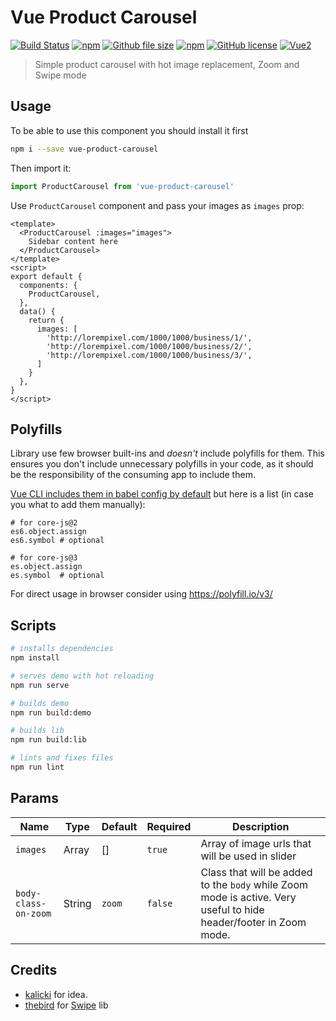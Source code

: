 # Vue Product Carousel
[![Build Status](https://badgen.net/circleci/github/probil/vue-product-carousel/master)](https://circleci.com/gh/probil/vue-product-carousel/tree/master)
[![npm](https://img.shields.io/npm/v/vue-product-carousel.svg)](https://www.npmjs.com/package/vue-product-carousel)
[![Github file size](https://img.shields.io/github/size/probil/vue-product-carousel/dist/lib/VueProductCarousel.umd.min.js.svg)](https://raw.githubusercontent.com/probil/vue-product-carousel/master/dist/lib/VueProductCarousel.umd.min.js)
[![npm](https://img.shields.io/npm/dm/vue-product-carousel.svg)](https://www.npmjs.com/package/vue-product-carousel)
[![GitHub license](https://img.shields.io/badge/license-MIT-blue.svg)](https://raw.githubusercontent.com/probil/vue-product-carousel/master/LICENSE)
[![Vue2](https://img.shields.io/badge/Vue-2.x-brightgreen.svg)](https://vuejs.org/)

> Simple product carousel with hot image replacement, Zoom and Swipe mode

## Usage

To be able to use this component you should install it first
```bash
npm i --save vue-product-carousel
```
Then import it:
```js
import ProductCarousel from 'vue-product-carousel'
```

Use `ProductCarousel` component and pass your images as `images` prop:

```vue
<template>
  <ProductCarousel :images="images">
    Sidebar content here
  </ProductCarousel>
</template>
<script>
export default {
  components: {
    ProductCarousel,
  },
  data() {
    return {
      images: [
        'http://lorempixel.com/1000/1000/business/1/',
        'http://lorempixel.com/1000/1000/business/2/',
        'http://lorempixel.com/1000/1000/business/3/',
      ]
    }
  },
}
</script>
```

## Polyfills

Library use few browser built-ins and *doesn't* include polyfills for them. This ensures you don't include unnecessary polyfills in your code, as it should be the responsibility of the consuming app to include them.

[Vue CLI includes them in babel config by default](https://github.com/vuejs/vue-cli/tree/dev/packages/%40vue/babel-preset-app#polyfills) but here is a list (in case you what to add them manually):
```
# for core-js@2
es6.object.assign
es6.symbol # optional

# for core-js@3
es.object.assign
es.symbol  # optional
```

For direct usage in browser consider using https://polyfill.io/v3/


## Scripts

``` bash
# installs dependencies
npm install

# serves demo with hot reloading
npm run serve

# builds demo
npm run build:demo

# builds lib
npm run build:lib

# lints and fixes files
npm run lint
```

## Params

|  Name                | Type   | Default  | Required | Description  |
|  ---               | ---   | ---     | ---      | ---         |
|  `images`            | Array  | []       | `true`    | Array of image urls that will be used in slider |
| `body-class-on-zoom` | String | `zoom`   | `false`   | Class that will be added to the `body` while Zoom mode is active. Very useful to hide header/footer in Zoom mode. |

## Credits

- [kalicki](https://github.com/kalicki) for idea.
- [thebird](https://github.com/thebird/Swipe) for [Swipe](https://github.com/thebird/Swipe) lib
